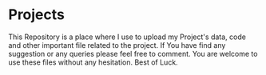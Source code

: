 # Projects
This Repository is a place where I use to upload my Project's data, code and other important file related to the project.
If You have find any suggestion or any queries please feel free to comment.
You are welcome to use these files without any hesitation.
Best of Luck.
